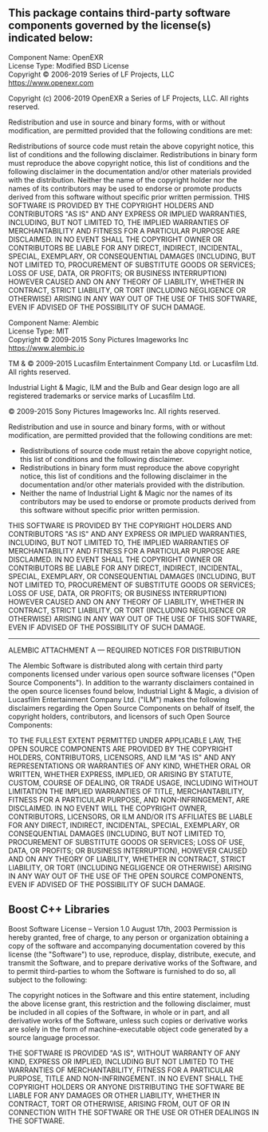 This package contains third-party software components governed by the license(s) indicated below:  
---------

Component Name: OpenEXR  
License Type: Modified BSD License  
Copyright © 2006-2019 Series of LF Projects, LLC  
https://www.openexr.com  

Copyright (c) 2006-2019 OpenEXR a Series of LF Projects, LLC. All rights reserved. 

Redistribution and use in source and binary forms, with or without modification, are permitted provided that the following conditions are met:

Redistributions of source code must retain the above copyright notice, this list of conditions and the following disclaimer.
Redistributions in binary form must reproduce the above copyright notice, this list of conditions and the following disclaimer in the documentation and/or other materials provided with the distribution.
Neither the name of the copyright holder nor the names of its contributors may be used to endorse or promote products derived from this software without specific prior written permission.
THIS SOFTWARE IS PROVIDED BY THE COPYRIGHT HOLDERS AND CONTRIBUTORS "AS IS" AND ANY EXPRESS OR IMPLIED WARRANTIES, INCLUDING, BUT NOT LIMITED TO, THE IMPLIED WARRANTIES OF MERCHANTABILITY AND FITNESS FOR A PARTICULAR PURPOSE ARE DISCLAIMED. IN NO EVENT SHALL THE COPYRIGHT OWNER OR CONTRIBUTORS BE LIABLE FOR ANY DIRECT, INDIRECT, INCIDENTAL, SPECIAL, EXEMPLARY, OR CONSEQUENTIAL DAMAGES (INCLUDING, BUT NOT LIMITED TO, PROCUREMENT OF SUBSTITUTE GOODS OR SERVICES; LOSS OF USE, DATA, OR PROFITS; OR BUSINESS INTERRUPTION) HOWEVER CAUSED AND ON ANY THEORY OF LIABILITY, WHETHER IN CONTRACT, STRICT LIABILITY, OR TORT (INCLUDING NEGLIGENCE OR OTHERWISE) ARISING IN ANY WAY OUT OF THE USE OF THIS SOFTWARE, EVEN IF ADVISED OF THE POSSIBILITY OF SUCH DAMAGE.

Component Name: Alembic  
License Type: MIT  
Copyright © 2009-2015 Sony Pictures Imageworks Inc  
https://www.alembic.io  

TM & © 2009-2015 Lucasfilm Entertainment Company Ltd. or Lucasfilm Ltd.
All rights reserved.

Industrial Light & Magic, ILM and the Bulb and Gear design logo are all
registered trademarks or service marks of Lucasfilm Ltd.

© 2009-2015 Sony Pictures Imageworks Inc.  All rights reserved.

Redistribution and use in source and binary forms, with or without
modification, are permitted provided that the following conditions are
met:
* Redistributions of source code must retain the above copyright
notice, this list of conditions and the following disclaimer.
* Redistributions in binary form must reproduce the above
copyright notice, this list of conditions and the following disclaimer
in the documentation and/or other materials provided with the
distribution.
* Neither the name of Industrial Light & Magic nor the names of
its contributors may be used to endorse or promote products derived
from this software without specific prior written permission.

THIS SOFTWARE IS PROVIDED BY THE COPYRIGHT HOLDERS AND CONTRIBUTORS
"AS IS" AND ANY EXPRESS OR IMPLIED WARRANTIES, INCLUDING, BUT NOT
LIMITED TO, THE IMPLIED WARRANTIES OF MERCHANTABILITY AND FITNESS FOR
A PARTICULAR PURPOSE ARE DISCLAIMED. IN NO EVENT SHALL THE COPYRIGHT
OWNER OR CONTRIBUTORS BE LIABLE FOR ANY DIRECT, INDIRECT, INCIDENTAL,
SPECIAL, EXEMPLARY, OR CONSEQUENTIAL DAMAGES (INCLUDING, BUT NOT
LIMITED TO, PROCUREMENT OF SUBSTITUTE GOODS OR SERVICES; LOSS OF USE,
DATA, OR PROFITS; OR BUSINESS INTERRUPTION) HOWEVER CAUSED AND ON ANY
THEORY OF LIABILITY, WHETHER IN CONTRACT, STRICT LIABILITY, OR TORT
(INCLUDING NEGLIGENCE OR OTHERWISE) ARISING IN ANY WAY OUT OF THE USE
OF THIS SOFTWARE, EVEN IF ADVISED OF THE POSSIBILITY OF SUCH DAMAGE.


-------------------------------------------------------------------------------

ALEMBIC ATTACHMENT A — 
REQUIRED NOTICES FOR DISTRIBUTION

The Alembic Software is distributed along with certain third party 
components licensed under various open source software licenses ("Open 
Source Components"). In addition to the warranty disclaimers contained 
in the open source licenses found below, Industrial Light & Magic, a 
division of Lucasfilm Entertainment Company Ltd. ("ILM") makes the 
following disclaimers regarding the Open Source Components on behalf of 
itself, the copyright holders, contributors, and licensors of such Open 
Source Components: 

TO THE FULLEST EXTENT PERMITTED UNDER APPLICABLE LAW, THE OPEN SOURCE 
COMPONENTS ARE PROVIDED BY THE COPYRIGHT HOLDERS, CONTRIBUTORS, 
LICENSORS, AND ILM "AS IS" AND ANY REPRESENTATIONS OR WARRANTIES OF ANY 
KIND, WHETHER ORAL OR WRITTEN, WHETHER EXPRESS, IMPLIED, OR ARISING BY 
STATUTE, CUSTOM, COURSE OF DEALING, OR TRADE USAGE, INCLUDING WITHOUT 
LIMITATION THE IMPLIED WARRANTIES OF TITLE, MERCHANTABILITY, FITNESS FOR 
A PARTICULAR PURPOSE, AND NON-INFRINGEMENT, ARE DISCLAIMED. IN NO EVENT 
WILL THE COPYRIGHT OWNER, CONTRIBUTORS, LICENSORS, OR ILM AND/OR ITS 
AFFILIATES BE LIABLE FOR ANY DIRECT, INDIRECT, INCIDENTAL, SPECIAL, 
EXEMPLARY, OR CONSEQUENTIAL DAMAGES (INCLUDING, BUT NOT LIMITED TO, 
PROCUREMENT OF SUBSTITUTE GOODS OR SERVICES; LOSS OF USE, DATA, OR 
PROFITS; OR BUSINESS INTERRUPTION), HOWEVER CAUSED AND ON ANY THEORY OF 
LIABILITY, WHETHER IN CONTRACT, STRICT LIABILITY, OR TORT (INCLUDING 
NEGLIGENCE OR OTHERWISE) ARISING IN ANY WAY OUT OF THE USE OF THE OPEN 
SOURCE COMPONENTS, EVEN IF ADVISED OF THE POSSIBILITY OF SUCH DAMAGE. 

Boost C++ Libraries 
------------------------------------------------------------------------ 

Boost Software License – Version 1.0 August 17th, 2003 Permission is 
hereby granted, free of charge, to any person or organization obtaining 
a copy of the software and accompanying documentation covered by this 
license (the "Software") to use, reproduce, display, distribute, 
execute, and transmit the Software, and to prepare derivative works of 
the Software, and to permit third-parties to whom the Software is 
furnished to do so, all subject to the following: 

The copyright notices in the Software and this entire statement, 
including the above license grant, this restriction and the following 
disclaimer, must be included in all copies of the Software, in whole or 
in part, and all derivative works of the Software, unless such copies or 
derivative works are solely in the form of machine-executable object 
code generated by a source language processor. 

THE SOFTWARE IS PROVIDED "AS IS", WITHOUT WARRANTY OF ANY KIND, EXPRESS 
OR IMPLIED, INCLUDING BUT NOT LIMITED TO THE WARRANTIES OF 
MERCHANTABILITY, FITNESS FOR A PARTICULAR PURPOSE, TITLE AND 
NON-INFRINGEMENT. IN NO EVENT SHALL THE COPYRIGHT HOLDERS OR ANYONE 
DISTRIBUTING THE SOFTWARE BE LIABLE FOR ANY DAMAGES OR OTHER LIABILITY, 
WHETHER IN CONTRACT, TORT OR OTHERWISE, ARISING FROM, OUT OF OR IN 
CONNECTION WITH THE SOFTWARE OR THE USE OR OTHER DEALINGS IN THE 
SOFTWARE. 